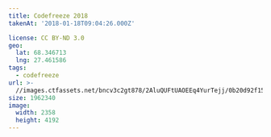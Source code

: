 ```yaml
---
title: Codefreeze 2018
takenAt: '2018-01-18T09:04:26.000Z'

license: CC BY-ND 3.0
geo:
  lat: 68.346713
  lng: 27.461586
tags:
  - codefreeze
url: >-
  //images.ctfassets.net/bncv3c2gt878/2AluQUFtUAOEEq4YurTejj/0b20d92f15f2721f36563f883dec25c5/codefreeze-2018_39091614874_o
size: 1962340
image:
  width: 2358
  height: 4192
---
```

